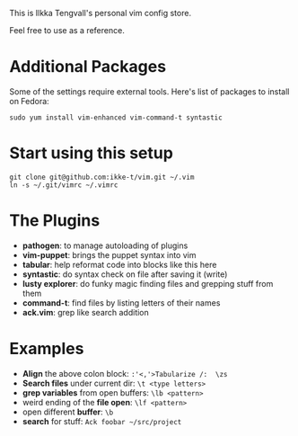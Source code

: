 This is Ilkka Tengvall's personal vim config store.

Feel free to use as a reference.

Additional Packages
===================

Some of the settings require external tools. Here's list of packages to install on Fedora:

`sudo yum install vim-enhanced vim-command-t syntastic`


Start using this setup
======================

```
git clone git@github.com:ikke-t/vim.git ~/.vim
ln -s ~/.git/vimrc ~/.vimrc
```

The Plugins
===========

- **pathogen**:        to manage autoloading of plugins
- **vim-puppet**:      brings the puppet syntax into vim
- **tabular**:         help reformat code into blocks like this here
- **syntastic**:       do syntax check on file after saving it (write)
- **lusty explorer**:  do funky magic finding files and grepping stuff from them
- **command-t**:       find files by listing letters of their names
- **ack.vim**:         grep like search addition


Examples
========

- **Align** the above colon block:       `:'<,'>Tabularize /:  \zs`
- **Search files** under current dir:    `\t <type letters>`
- **grep variables** from open buffers:  `\lb <pattern>`
- weird ending of the **file open**:     `\lf <pattern>`
- open different **buffer**:             `\b`
- **search** for stuff:                  `Ack foobar ~/src/project`

